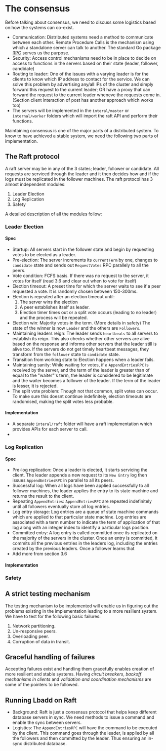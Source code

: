 # The consensus

Before talking about consensus, we need to discuss some logistics based on how the systems can co-exist.

* Communication: Distributed systems need a method to communicate between each other. Remote Procedure Calls is the mechanism using which a standalone server can talk to another. The standard Go package [RPC](https://golang.org/pkg/net/rpc/) serves us the purpose. 
* Security: Access control mechanisms need to be in place to decide on access to functions in the servers based on their state (leader, follower, candidate)
* Routing to leader: One of the issues with a varying leader is for the clients to know which IP address to contact for the service. We can solve this problem by advertising any/all IPs of the cluster and simply forward this request to the current leader; OR have a proxy that can forward the request to the current leader wheneve the requests come in. (Section client interaction of post has another approach which works too)
* The servers will be implemented in the `interal/master` or `internal/worker` folders which will import the raft API and perform their functions.

Maintaining consensus is one of the major parts of a distributed system. To know to have achieved a stable system, we need the following two parts of implementation.

## The Raft protocol

A raft server may be in any of the 3 states; leader, follower or candidate. All requests are serviced through the leader and it then decides how and if the logs must be replicated in the follower machines. The raft protocol has 3 almost independent modules:
1. Leader Election
2. Log Replication
3. Safety

A detailed description of all the modules follow:

### Leader Election

#### Spec
* Startup: All servers start in the follower state and begin by requesting votes to be elected as a leader.
* Pre-election: The server increments its `currentTerm` by one, changes to `candidate` state and sends out `RequestVotes` RPC parallely to all the peers. 
* Vote condition: FCFS basis. If there was no request to the server, it votes for itself (read 3.6 and clear out when to vote for itself)
* Election timeout: A preset time for which the server waits to see if a peer requested a vote. It is randomly chosen between 150-300ms.
* Election is repeated after an election timeout until:
  1. The server wins the election
  2. A peer establishes itself as leader.
  3. Election timer times out or a split vote occurs (leading to no leader) and the process will be repeated.
 * Election win: Majority votes in the term. (More details in safety) The state of the winner is now `Leader` and the others are `Followers`.
 * Maintaining leaders reign: The leader sends `heartbeats` to all servers to establish its reign. This also checks whether other servers are alive based on the response and informs other servers that the leader still is alive too. If the servers do not get timely heartbeat messages, they transform from the `follower` state to `candidate` state.
 * Transition from working state to Election happens when a leader fails.
 * Maintaining sanity: While waiting for votes, if a `AppendEntriesRPC` is received by the server, and the term of the leader is greater than of equal to the "waiter"'s term, the leader is considered to be legitimate and the waiter becomes a follower of the leader. If the term of the leader is lesser, it is rejected.
 * The split vote problem: Though not that common, split votes can occur. To make sure this doesnt continue indefinitely, election timeouts are randomised, making the split votes less probable.
 

#### Implementation

* A separate `interal/raft` folder will have a raft implementation which provides APIs for each server to call.
* 
### Log Replication

#### Spec

* Pre-log replication: Once a leader is elected, it starts servicing the client. The leader appends a new request to its `New Entry` log then issues `AppendEntriesRPC` in parallel to all its peers. 
* Successful log: When all logs have been applied successfully to all follower machines, the leader applies the entry to its state machine and returns the result to the client.
* Repeating `AppendEntries`: `AppendEntriesRPC` are repeated indefinitely until all followers eventually store all log entries.
* Log entry storage: Log entries are a queue of state machine commands which are applied to that particular state machine. Log entries are associated with a term number to indicate the term of application of that log along with an integer index to identify a particular logs position.
* Committed entry: A log entry is called committed once its replicated on the majority of the servers in the cluster. Once an entry is committed, it commits all the previous entries in the leaders log, including the entries created by the previous leaders. Once a follower learns that 
* Add more from section 3.6

#### Implementation

### Safety

## A strict testing mechanism

The testing mechanism to be implemented will enable us in figuring out the problems existing in the implementation leading to a more resilient system.
We have to test for the following basic failures:
1. Network partitioning.
2. Un-responsive peers.
3. Overloading peer.
4. Corruption of data in transit.

## Graceful handling of failures

Accepting failures exist and handling them gracefully enables creation of more resilient and stable systems. Having _circuit breakers_, _backoff mechanisms in clients_ and _validation and coordination mechanisms_ are some of the pointers to be followed. 

## Running Lbadd on Raft

* Background: Raft is just a consensus protocol that helps keep different database servers in sync. We need methods to issue a command and enable the sync between servers.
* Logistics: The `AppendEntriesRPC` will have the command to be executed by the client. This command goes through the leader, is applied by all the followers and then committed by the leader. Thus ensuring an in-sync distributed database.
